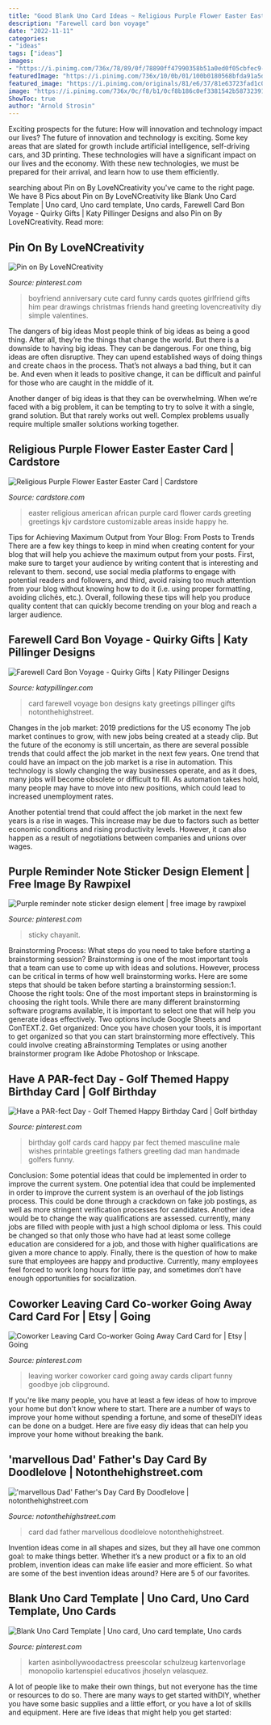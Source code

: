 ```yaml
---
title: "Good Blank Uno Card Ideas ~ Religious Purple Flower Easter Easter Card"
description: "Farewell card bon voyage"
date: "2022-11-11"
categories:
- "ideas"
tags: ["ideas"]
images:
- "https://i.pinimg.com/736x/78/89/0f/78890ff47990358b51a0ed0f05cbfec9--birthday-cards-for-men-male-birthday.jpg"
featuredImage: "https://i.pinimg.com/736x/10/0b/01/100b0180568bfda91a5de1c9e17c04e5.jpg"
featured_image: "https://i.pinimg.com/originals/81/e6/37/81e63723fad1c00a71771fed0229071c.jpg"
image: "https://i.pinimg.com/736x/0c/f8/b1/0cf8b186c0ef3381542b58732391e167.jpg"
ShowToc: true
author: "Arnold Strosin"
---
```



Exciting prospects for the future: How will innovation and technology impact our lives?
The future of innovation and technology is exciting. Some key areas that are slated for growth include artificial intelligence, self-driving cars, and 3D printing. These technologies will have a significant impact on our lives and the economy. With these new technologies, we must be prepared for their arrival, and learn how to use them efficiently.

	

		
searching about Pin on By LoveNCreativity you've came to the right page. We have 8 Pics about Pin on By LoveNCreativity like Blank Uno Card Template | Uno card, Uno card template, Uno cards, Farewell Card Bon Voyage - Quirky Gifts | Katy Pillinger Designs and also Pin on By LoveNCreativity. Read more:
		
    
## Pin On By LoveNCreativity

<img loading=lazy src="https://i.pinimg.com/originals/81/e6/37/81e63723fad1c00a71771fed0229071c.jpg" onerror="this.onerror=null;this.src='https://tse4.mm.bing.net/th?id=OIP.a4axIGf7NueIHThYmUpgrwHaJ4&amp;pid=15.1';" alt="Pin on By LoveNCreativity">

_Source: pinterest.com_

>boyfriend anniversary cute card funny cards quotes girlfriend gifts him pear drawings christmas friends hand greeting lovencreativity diy simple valentines. 

	

The dangers of big ideas
Most people think of big ideas as being a good thing. After all, they’re the things that change the world. But there is a downside to having big ideas. They can be dangerous.
For one thing, big ideas are often disruptive. They can upend established ways of doing things and create chaos in the process. That’s not always a bad thing, but it can be. And even when it leads to positive change, it can be difficult and painful for those who are caught in the middle of it.

Another danger of big ideas is that they can be overwhelming. When we’re faced with a big problem, it can be tempting to try to solve it with a single, grand solution. But that rarely works out well. Complex problems usually require multiple smaller solutions working together.

    
## Religious Purple Flower Easter Easter Card | Cardstore

<img loading=lazy src="https://www.imgag.com/product/cardstore/3294654/thumb_dpi1020.jpg" onerror="this.onerror=null;this.src='https://tse2.mm.bing.net/th?id=OIP.nL5jIjdckC-TEozk244qiAAAAA&amp;pid=15.1';" alt="Religious Purple Flower Easter Easter Card | Cardstore">

_Source: cardstore.com_

>easter religious american african purple card flower cards greeting greetings kjv cardstore customizable areas inside happy he. 

	

Tips for Achieving Maximum Output from Your Blog: From Posts to Trends
There are a few key things to keep in mind when creating content for your blog that will help you achieve the maximum output from your posts. First, make sure to target your audience by writing content that is interesting and relevant to them. second, use social media platforms to engage with potential readers and followers, and third, avoid raising too much attention from your blog without knowing how to do it (i.e. using proper formatting, avoiding clichés, etc.). Overall, following these tips will help you produce quality content that can quickly become trending on your blog and reach a larger audience.

    
## Farewell Card Bon Voyage - Quirky Gifts | Katy Pillinger Designs

<img loading=lazy src="http://cdn.shopify.com/s/files/1/0002/4782/4448/products/Bon_Voyage_farewell_Card_by_Katy_Pillinger_Designs_1200x1200.jpg?v=1520099270" onerror="this.onerror=null;this.src='https://tse4.mm.bing.net/th?id=OIP.VJ-ScAAQlPauFdWyvXf4HwHaHa&amp;pid=15.1';" alt="Farewell Card Bon Voyage - Quirky Gifts | Katy Pillinger Designs">

_Source: katypillinger.com_

>card farewell voyage bon designs katy greetings pillinger gifts notonthehighstreet. 

	

Changes in the job market: 2019 predictions for the US economy
The job market continues to grow, with new jobs being created at a steady clip. But the future of the economy is still uncertain, as there are several possible trends that could affect the job market in the next few years. 
One trend that could have an impact on the job market is a rise in automation. This technology is slowly changing the way businesses operate, and as it does, many jobs will become obsolete or difficult to fill. As automation takes hold, many people may have to move into new positions, which could lead to increased unemployment rates. 

Another potential trend that could affect the job market in the next few years is a rise in wages. This increase may be due to factors such as better economic conditions and rising productivity levels. However, it can also happen as a result of negotiations between companies and unions over wages.

    
## Purple Reminder Note Sticker Design Element | Free Image By Rawpixel

<img loading=lazy src="https://i.pinimg.com/736x/10/0b/01/100b0180568bfda91a5de1c9e17c04e5.jpg" onerror="this.onerror=null;this.src='https://tse4.mm.bing.net/th?id=OIP.14g4yOzbtv5Fqm9yusdJygHaHa&amp;pid=15.1';" alt="Purple reminder note sticker design element | free image by rawpixel">

_Source: pinterest.com_

>sticky chayanit. 

	

Brainstorming Process: What steps do you need to take before starting a brainstorming session?
Brainstorming is one of the most important tools that a team can use to come up with ideas and solutions. However, process can be critical in terms of how well brainstorming works. Here are some steps that should be taken before starting a brainstorming session:1. Choose the right tools: One of the most important steps in brainstorming is choosing the right tools. While there are many different brainstorming software programs available, it is important to select one that will help you generate ideas effectively. Two options include Google Sheets and ConTEXT.2. Get organized: Once you have chosen your tools, it is important to get organized so that you can start brainstorming more effectively. This could involve creating aBrainstorming Templates or using another brainstormer program like Adobe Photoshop or Inkscape.
    
## Have A PAR-fect Day - Golf Themed Happy Birthday Card | Golf Birthday

<img loading=lazy src="https://i.pinimg.com/736x/78/89/0f/78890ff47990358b51a0ed0f05cbfec9--birthday-cards-for-men-male-birthday.jpg" onerror="this.onerror=null;this.src='https://tse2.mm.bing.net/th?id=OIP.d2yYP7LVOtlrhRPZp-inBgHaIW&amp;pid=15.1';" alt="Have a PAR-fect Day - Golf Themed Happy Birthday Card | Golf birthday">

_Source: pinterest.com_

>birthday golf cards card happy par fect themed masculine male wishes printable greetings fathers greeting dad man handmade golfers funny. 

	

Conclusion: Some potential ideas that could be implemented in order to improve the current system.
One potential idea that could be implemented in order to improve the current system is an overhaul of the job listings process. This could be done through a crackdown on fake job postings, as well as more stringent verification processes for candidates. Another idea would be to change the way qualifications are assessed. currently, many jobs are filled with people with just a high school diploma or less. This could be changed so that only those who have had at least some college education are considered for a job, and those with higher qualifications are given a more chance to apply. Finally, there is the question of how to make sure that employees are happy and productive. Currently, many employees feel forced to work long hours for little pay, and sometimes don’t have enough opportunities for socialization.

    
## Coworker Leaving Card Co-worker Going Away Card Card For | Etsy | Going

<img loading=lazy src="https://i.pinimg.com/736x/0c/f8/b1/0cf8b186c0ef3381542b58732391e167.jpg" onerror="this.onerror=null;this.src='https://tse4.mm.bing.net/th?id=OIP.ouoJW5ZtmDqQ6DElEIa4awHaHa&amp;pid=15.1';" alt="Coworker Leaving Card Co-worker Going Away Card Card for | Etsy | Going">

_Source: pinterest.com_

>leaving worker coworker card going away cards clipart funny goodbye job clipground. 

	

If you're like many people, you have at least a few ideas of how to improve your home but don't know where to start. There are a number of ways to improve your home without spending a fortune, and some of theseDIY ideas can be done on a budget. Here are five easy diy ideas that can help you improve your home without breaking the bank.

    
## &#039;marvellous Dad&#039; Father&#039;s Day Card By Doodlelove | Notonthehighstreet.com

<img loading=lazy src="https://cdn.notonthehighstreet.com/system/product_images/images/000/684/253/original_FAR12-109-c.jpg" onerror="this.onerror=null;this.src='https://tse2.mm.bing.net/th?id=OIP.YWp8pTN_b0lafoeJCv7dBAHaHa&amp;pid=15.1';" alt="&#039;marvellous Dad&#039; Father&#039;s Day Card By Doodlelove | notonthehighstreet.com">

_Source: notonthehighstreet.com_

>card dad father marvellous doodlelove notonthehighstreet. 

	

Invention ideas come in all shapes and sizes, but they all have one common goal: to make things better. Whether it’s a new product or a fix to an old problem, invention ideas can make life easier and more efficient. So what are some of the best invention ideas around? Here are 5 of our favorites.

    
## Blank Uno Card Template | Uno Card, Uno Card Template, Uno Cards

<img loading=lazy src="https://i.pinimg.com/736x/e2/4a/83/e24a8323d8fd8e50568c18c18c93392e.jpg" onerror="this.onerror=null;this.src='https://tse4.mm.bing.net/th?id=OIP.Z5FezzJeB-T2RGOBQ34K6gAAAA&amp;pid=15.1';" alt="Blank Uno Card Template | Uno card, Uno card template, Uno cards">

_Source: pinterest.com_

>karten asinbollywoodactress preescolar schulzeug kartenvorlage monopolio kartenspiel educativos jhoselyn velasquez. 

	

A lot of people like to make their own things, but not everyone has the time or resources to do so. There are many ways to get started withDIY, whether you have some basic supplies and a little effort, or you have a lot of skills and equipment. Here are five ideas that might help you get started: 


